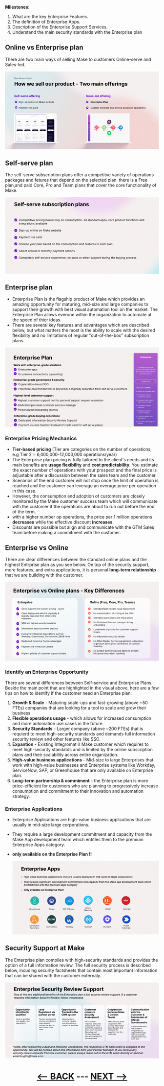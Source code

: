 
__Milestones:__

1. What are the key Enterprise Features.
2. The definition of Enterprise Apps.
3. Description of the Enterprise Support Services.
4. Understand the main security standards with the Enterprise plan

## Online vs Enterprise plan

There are two main ways of selling Make to customers Online-serve and Sales-led.

![Online vs Enterprise plan](/pic/online_vs_enterprise.gif)

## Self-serve plan

The self-serve subscription plans offer a competitve variety of operations packages and fetures that depend on the selected plan. there is a Free plan,and paid Core, Pro and Team plans that cover the core functionality of Make.

![Self-serve subscription plans](/pic/self_serve_plan.gif)

## Enterprise plan

  - Enterprise Plan is the flagship product of Make which provides an amazing opportunity for maturing, mid-size and large companies to support their growth with best visual automation tool on the market. The Enterprise Plan allows everone within the organization to automate at the speed of thier ideas.
  - There are several key features and advantages which are described below, but what matters the most is the ability to scale with the desired flexibility and no limitations of regular "out-of-the-box" subscription plans.

![Enterprise Plan](/pic/enterprise_plan.gif)

### Enterprise Pricing Mechanics

  - __Tier-based pricing__ (Tier are categories on the number of operations, e.g Tier 2 = 6,000,000-12,000,000 operations/year)
  - The Enterprise plan pricing is fully tailored to the client's needs and its main benefits are __usage flexibility__ and __cost predictability__. You estimate the exact number of operations with your prospect and the final price is adjustable after a discussion between the sales team and the customer.
  - Scenarios of the end customer will not stop once the limit of operation is reached and the customer can leverage an overage price per operation in this case.
  - However, the consumption and adoption of customers are closely monitored by the Make customer success team which will communicate with the customer if the operations are about to run out before the end of the term.
  - with a higher number op operations, the price per 1 million operations __decreases__ while the effective discount __increases__.
  - Discounts are possible but align and communicate with the GTM Sales team before making a commitment with the customer.

## Enterprise vs Online

There are clear differences between the standard online plans and the highest Entrprise plan as you see below. On top of the security support, more features, and extra applications, it is personal __long-term relationship__ that we are building with the customer.

![Enterprise vs Online](/pic/enterprise_vs_online_key_differences.gif)

### Identify an Enterprise Opportunity

There are several differences between Self-service and Enterprise Plans. Beside the main point that are highlighted in the visual above, here are a few tips on how to identify if the customer need an Enterprise plan:
  1. __Growth & Scale__ - Maturing scale-ups and fast-growing (above ~50 FTEs) companies that are looking for a tool to scale and grow their business.
  2. __Flexible operations usage__ - which allows for increased consumption and more automation use cases in the future.
  3. __Security Standards__ - Larger company (above ~200 FTEs) that is requierd to meet high-security standards and demands full information security review and other features like SSO.
  4. __Expantion__ - Existing Integromat ir Make customer which requires to meet high-security standatds and is limited by the online subscription plans and their scalability across entire organization.
  5. __High-value business applications__ - Mid-size to large Enterprises that work with high-value businesses and Enterprise systems like Workday, ServiceNow, SAP, or Greenhouse that are only available on Enterprise plan.
  6. __Long-term partnership & commiment__ - the Enterprise plan is more price-efficient for customers who are planning to progressively increase consumption and commitment to their innovation and automation strategy.

### Enterprise Applications

  - Enterprise Applications are high-value business applications that are usually in mid-size large corporations.
  - They require a large development commitment and capacity from the Make App development team which entitles them to the premium Enterprise Apps category.
  - __only available on the Enterprise Plan !!__

    ![only available on the Enterprise Plan](/pic/enterprise_apps.gif)
    
## Security Support at Make

The Enterprise plan compiles with high-security standards and provides the option of a full information review. The full security process is described below, incuding security factsheets that contain most important information that can be shared with the customer externaly.

 ![Security](/pic/enterprise_security_review_support.gif)


<div align="center">

# [<-- BACK](make_offering.md) --- [NEXT -->](enterprise_customers.md)
</div>

